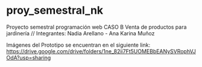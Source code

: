 # proy_semestral_nk
Proyecto semestral  programación web
CASO B Venta de productos para jardinería
// Integrantes: Nadia Arellano - Ana Karina Muñoz

Imágenes del Prototipo se encuentran en el siguiente link: https://drive.google.com/drive/folders/1ne_82ii7Ft5UOMEBbEANySVRophVJOdA?usp=sharing

